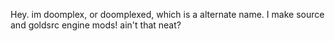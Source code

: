 Hey. im doomplex, or doomplexed, which is a alternate name.
I make source and goldsrc engine mods! ain't that neat?
<!---
Doomplexed/Doomplexed is a ✨ special ✨ repository because its `README.md` (this file) appears on your GitHub profile.
You can click the Preview link to take a look at your changes.
--->
